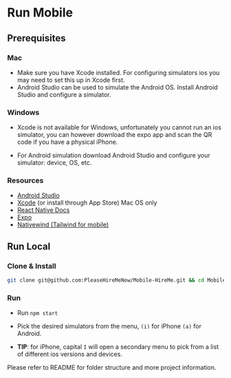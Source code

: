 # Run Mobile

## Prerequisites

### Mac  

- Make sure you have Xcode installed. For configuring simulators ios you may need to set this up in Xcode first.
- Android Studio can be used to simulate the Android OS. Install Android Studio and configure a simulator.

### Windows

- Xcode is not available for Windows, unfortunately you cannot run an ios simulator, you can however
download the expo app and scan the QR code if you have a physical iPhone.

- For Android simulation download Android Studio and configure your simulator: device, OS, etc.

### Resources
- [Android Studio](https://developer.android.com/studio/install)
- [Xcode](https://developer.apple.com/xcode/) (or install through App Store) Mac OS only
- [React Native Docs](https://reactnative.dev/)
- [Expo](https://expo.dev/)
- [Nativewind (Tailwind for mobile)](https://www.nativewind.dev/)

## Run Local

### Clone & Install

```bash
git clone git@github.com:PleaseHireMeNow/Mobile-HireMe.git && cd Mobile-HireMe && npm i
```

### Run
- Run `npm start`

- Pick the desired simulators from the menu, `(i)` for iPhone `(a)` for Android.
- **TIP**: for iPhone, capital `I` will open a secondary menu to pick from a list of different ios versions and devices.

Please refer to README for folder structure and more project information.
